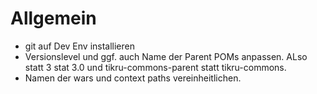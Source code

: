 
# Allgemein

- git auf Dev Env installieren
- Versionslevel und ggf. auch Name der Parent POMs anpassen. ALso statt 3 stat 3.0 und tikru-commons-parent statt tikru-commons.
- Namen der wars und context paths vereinheitlichen.
